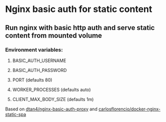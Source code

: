 # Nginx basic auth for static content

## Run nginx with basic http auth and serve static content from mounted volume

### Environment variables:
1. BASIC_AUTH_USERNAME

2. BASIC_AUTH_PASSWORD

3. PORT (defaults 80)

4. WORKER_PROCESSES (defaults auto)

5. CLIENT_MAX_BODY_SIZE (defaults 1m)


Based on [dtan4/nginx-basic-auth-proxy](https://github.com/dtan4/nginx-basic-auth-proxy) and [carlosflorencio/docker-nginx-static-spa](https://github.com/carlosflorencio/docker-nginx-static-spa)
